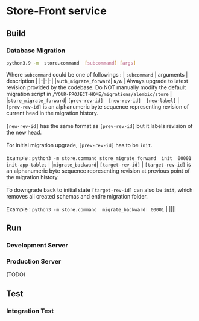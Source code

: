 # Store-Front service
## Build
### Database Migration
```bash
python3.9 -m  store.command  [subcommand] [args]
```

Where `subcommand` could be one of followings :
| `subcommand` | arguments | description |
|-|-|-|
|`auth_migrate_forward`| `N/A` | Always upgrade to latest revision provided by the codebase. Do NOT manually modify the default migration script in `/YOUR-PROJECT-HOME/migrations/alembic/store` |
|`store_migrate_forward`| `[prev-rev-id]  [new-rev-id]  [new-label]` | `[prev-rev-id]` is an alphanumeric byte sequence representing revision of current head in the migration history. <br><br> `[new-rev-id]` has the same format as `[prev-rev-id]` but it labels revision of the new head. <br><br> For initial migration upgrade, `[prev-rev-id]` has to be `init`. <br><br> Example : `python3 -m store.command store_migrate_forward  init  00001  init-app-tables` |
|`migrate_backward`| `[target-rev-id]` | `[target-rev-id]` is an alphanumeric byte sequence representing revision at previous point of the migration history. <br><br> To downgrade back to initial state `[target-rev-id]` can also be `init`, which removes all created schemas and entire migration folder.<br><br> Example : `python3 -m store.command  migrate_backward  00001` |
||||

## Run
### Development Server

### Production Server
(TODO)

## Test
### Integration Test



